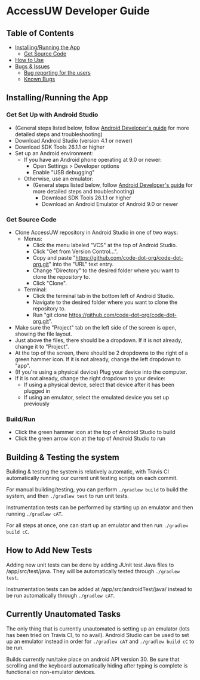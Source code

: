 # AccessUW Developer Guide

## Table of Contents
- [Installing/Running the App](#installing/running-the-app)
    - [Get Source Code](#get-source-code)
- [How to Use](#how-to-use)
- [Bugs & Issues](#bugs-&-issues)
    - [Bug reporting for the users](#bug-reporting-for-the-users:)
    - [Known Bugs](#known-bugs)

## Installing/Running the App
### Get Set Up with Android Studio
- (General steps listed below, follow [Android Developer's guide](https://developer.android.com/studio/run/emulator) for more detailed steps and troubleshooting)
- Download Android Studio (version 4.1 or newer)
- Download SDK Tools 26.1.1 or higher
- Set up an Android environment:
    - If you have an Android phone operating at 9.0 or newer:
        - Open Settings > Developer options
        - Enable "USB debugging"
    - Otherwise, use an emulator:
        - (General steps listed below, follow [Android Developer's guide](https://developer.android.com/studio/run/emulator) for more detailed steps and troubleshooting)
            - Download SDK Tools 26.1.1 or higher
            - Download an Android Emulator of Android 9.0 or newer

### Get Source Code
- Clone AccessUW repository in Android Studio in one of two ways:
    - Menus:
        - Click the menu labeled "VCS" at the top of Android Studio.
        - Click "Get from Version Control...".
        - Copy and paste "https://github.com/code-dot-org/code-dot-org.git" into the "URL" text entry.
        - Change "Directory" to the desired folder where you want to clone the repository to.
        - Click "Clone".
    - Terminal:
        - Click the terminal tab in the bottom left of Android Studio.
        - Navigate to the desired folder where you want to clone the repository to.
        - Run "git clone https://github.com/code-dot-org/code-dot-org.git".
- Make sure the "Project" tab on the left side of the screen is open, showing the file layout.
- Just above the files, there should be a dropdown. If it is not already, change it to "Project".
- At the top of the screen, there should be 2 dropdowns to the right of a green hammer icon. If it is not already, change the left dropdown to "app".
- (If you're using a physical device) Plug your device into the computer.
- If it is not already, change the right dropdown to your device:
    - If using a physical device, select that device after it has been plugged in
    - If using an emulator, select the emulated device you set up previously

### Build/Run
- Click the green hammer icon at the top of Android Studio to build
- Click the green arrow icon at the top of Android Studio to run

## Building & Testing the system
Building & testing the system is relatively automatic, with Travis CI automatically running our current unit testing scripts on each commit.

For manual building/testing, you can perform `./gradlew build` to build the system, and then `./gradlew test` to run unit tests.

Instrumentation tests can be performed by starting up an emulator and then running `./gradlew cAT`.

For all steps at once, one can start up an emulator and then run `./gradlew build cC`.

## How to Add New Tests
Adding new unit tests can be done by adding JUnit test Java files to /app/src/test/java. They will be automatically tested through `./gradlew test`.

Instrumentation tests can be added at /app/src/androidTest/java/ instead to be run automatically through `./gradlew cAT`.

## Currently Unautomated Tasks
The only thing that is currently unautomated is setting up an emulator (lots has been tried on Travis CI, to no avail). Android Studio can be used to set up an emulator instead in order for `./gradlew cAT` and `./gradlew build cC` to be run.

Builds currently run/take place on android API version 30. Be sure that scrolling and the keyboard automatically hiding after typing is complete is functional on non-emulator devices.